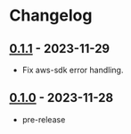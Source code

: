 # Changelog

## [0.1.1][] - 2023-11-29

- Fix aws-sdk error handling.

## [0.1.0][] - 2023-11-28

- pre-release

[0.1.1]: https://github.com/kaicoh/dynamo-subscriber/releases/v0.1.1
[0.1.0]: https://github.com/kaicoh/dynamo-subscriber/releases/v0.1.0

